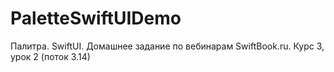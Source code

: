 # PaletteSwiftUIDemo
  Палитра. SwiftUI. Домашнее задание по вебинарам SwiftBook.ru. Курс 3, урок 2 (поток 3.14)
